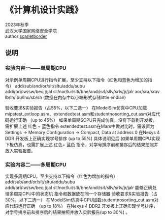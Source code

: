 # 《计算机设计实践》

2023年秋季  
武汉大学国家网络安全学院   
author:[scarletborder](https://blog.scarletborders.top)

## 说明
### 实验内容一——单周期CPU 
对示例单周期CPU进行指令扩展，至少支持以下指令（红色和蓝色为增加的指令）
add/sub/and/or/slt/sltu/addu/subu   
addi/ori/lw/sw/beq
j/jal
sll/nor/lui/slti/bne/andi/srl/sllv/srlv/jr/jalr
xor/sra/srav
lb/lh/lbu/lhu/sb/sh (数据在内存中以小端形式存储little endian)

验收要求&实验报告（占55%，以下二选一）
在ModelSim仿真中CPU加载mipstest_extloop.asm、extendedtest.asm和studentnosorting_cut.asm对应代码运行正确 （up to 45%）
如果单周期SCPU只完成仿真，没有下载到开发板，需扩展上述 红色 + 蓝色指令
extendedtest.asm在Mars中做对比时，需设置为Settings -> Memory Configuration -> Compact, Data at address 0
在Nexys 4 DDR 开发板上正确实现学号排序 (up to 55%)
具体说明见后
如果单周期CPU实现下板仿真，也需扩展上述 红色+ 蓝色 指令，对学号排序前和排序后的结果拍照并放入实验报告。


### 实验内容二——多周期CPU
实现多周期CPU，至少支持以下指令（红色为增加的指令）
add/sub/and/or/slt/sltu/addu/subu   
addi/ori/lw/sw/beq
j/jal
sll/nor/lui/slti/bne/andi/srl/sllv/srlv/jr/jalr
能够正确处理多周期CPU中的状态机
指令和数据放在同一个存储器
验收要求&实验报告（占30%，以下二选一）
在ModelSim仿真中CPU加载studentnosorting_cut.asm对应代码运行正确 （up to 18%）
在Nexys 4 DDR2 开发板上正确实现学号排序，对学号排序前和排序后的结果拍照并放入实验报告(up to 30%) 。



